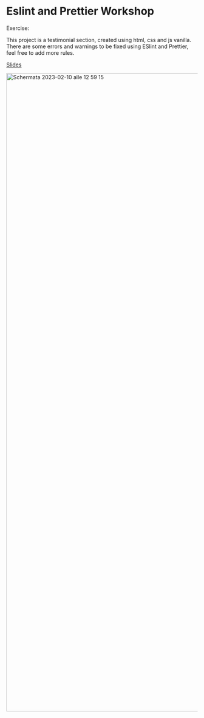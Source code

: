# Eslint and Prettier Workshop

Exercise:

This project is a testimonial section, created using html, css and js vanilla. 
There are some errors and warnings to be fixed using ESlint and Prettier, feel free to add more rules.

[Slides](https://www.canva.com/design/DAFZJZzbrjs/nYBXFFM_77FlZojuqI-MZw/view?utm_content=DAFZJZzbrjs&utm_campaign=designshare&utm_medium=link&utm_source=publishsharelink)

<img width="1677" alt="Schermata 2023-02-10 alle 12 59 15" src="https://user-images.githubusercontent.com/62312328/218137563-1daf5d80-1133-4dc7-b751-262ec3b66952.png">
